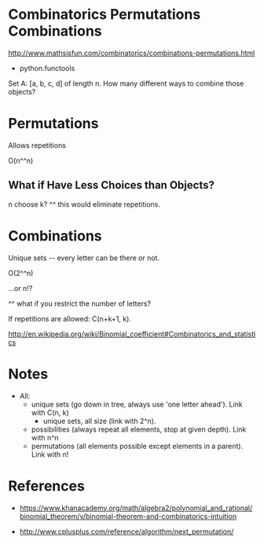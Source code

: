 
# Combinatorics Permutations Combinations

http://www.mathsisfun.com/combinatorics/combinations-permutations.html



- python.functools

Set A: [a, b, c, d] of length n. How many different ways to combine those objects?

# Permutations

Allows repetitions

O(n^^n)

## What if Have Less Choices than Objects?

n choose k?
^^ this would eliminate repetitions.

# Combinations

Unique sets -- every letter can be there or not.

O(2^^n)

...or n!?

^^ what if you restrict the number of letters?

If repetitions are allowed: C(n+k+1, k).

http://en.wikipedia.org/wiki/Binomial_coefficient#Combinatorics_and_statistics

# Notes

- All: 
  - unique sets (go down in tree, always use 'one letter ahead'). Link with C(n, k)
    - unique sets, all size (link with 2^n).
  - possibilities (always repeat all elements, stop at given depth). Link with n^n
  - permutations (all elements possible except elements in a parent). Link with n!

# References

- https://www.khanacademy.org/math/algebra2/polynomial_and_rational/binomial_theorem/v/binomial-theorem-and-combinatorics-intuition

- http://www.cplusplus.com/reference/algorithm/next_permutation/
